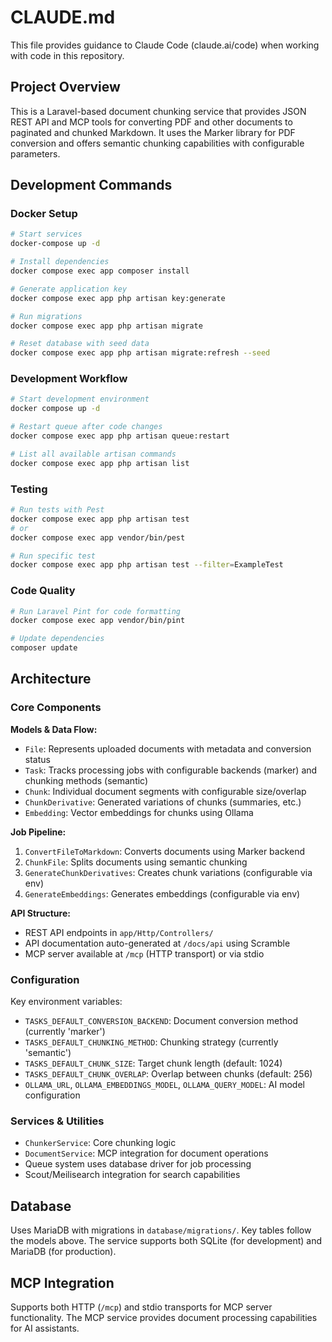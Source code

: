 # CLAUDE.md

This file provides guidance to Claude Code (claude.ai/code) when working with code in this repository.

## Project Overview

This is a Laravel-based document chunking service that provides JSON REST API and MCP tools for converting PDF and other documents to paginated and chunked Markdown. It uses the Marker library for PDF conversion and offers semantic chunking capabilities with configurable parameters.

## Development Commands

### Docker Setup
```bash
# Start services
docker-compose up -d

# Install dependencies
docker compose exec app composer install

# Generate application key
docker compose exec app php artisan key:generate

# Run migrations
docker compose exec app php artisan migrate

# Reset database with seed data
docker compose exec app php artisan migrate:refresh --seed
```

### Development Workflow
```bash
# Start development environment
docker compose up -d

# Restart queue after code changes
docker compose exec app php artisan queue:restart

# List all available artisan commands
docker compose exec app php artisan list
```

### Testing
```bash
# Run tests with Pest
docker compose exec app php artisan test
# or
docker compose exec app vendor/bin/pest

# Run specific test
docker compose exec app php artisan test --filter=ExampleTest
```

### Code Quality
```bash
# Run Laravel Pint for code formatting
docker compose exec app vendor/bin/pint

# Update dependencies
composer update
```

## Architecture

### Core Components

**Models & Data Flow:**
- `File`: Represents uploaded documents with metadata and conversion status
- `Task`: Tracks processing jobs with configurable backends (marker) and chunking methods (semantic)
- `Chunk`: Individual document segments with configurable size/overlap
- `ChunkDerivative`: Generated variations of chunks (summaries, etc.)
- `Embedding`: Vector embeddings for chunks using Ollama

**Job Pipeline:**
1. `ConvertFileToMarkdown`: Converts documents using Marker backend
2. `ChunkFile`: Splits documents using semantic chunking
3. `GenerateChunkDerivatives`: Creates chunk variations (configurable via env)
4. `GenerateEmbeddings`: Generates embeddings (configurable via env)

**API Structure:**
- REST API endpoints in `app/Http/Controllers/`
- API documentation auto-generated at `/docs/api` using Scramble
- MCP server available at `/mcp` (HTTP transport) or via stdio

### Configuration

Key environment variables:
- `TASKS_DEFAULT_CONVERSION_BACKEND`: Document conversion method (currently 'marker')
- `TASKS_DEFAULT_CHUNKING_METHOD`: Chunking strategy (currently 'semantic')
- `TASKS_DEFAULT_CHUNK_SIZE`: Target chunk length (default: 1024)
- `TASKS_DEFAULT_CHUNK_OVERLAP`: Overlap between chunks (default: 256)
- `OLLAMA_URL`, `OLLAMA_EMBEDDINGS_MODEL`, `OLLAMA_QUERY_MODEL`: AI model configuration

### Services & Utilities

- `ChunkerService`: Core chunking logic
- `DocumentService`: MCP integration for document operations
- Queue system uses database driver for job processing
- Scout/Meilisearch integration for search capabilities

## Database

Uses MariaDB with migrations in `database/migrations/`. Key tables follow the models above. The service supports both SQLite (for development) and MariaDB (for production).

## MCP Integration

Supports both HTTP (`/mcp`) and stdio transports for MCP server functionality. The MCP service provides document processing capabilities for AI assistants.